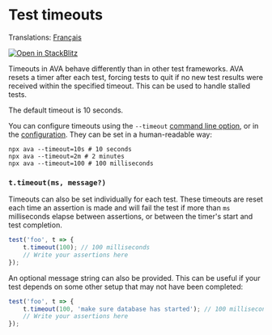 # Test timeouts

Translations: [Français](https://github.com/avajs/ava-docs/blob/main/fr_FR/docs/07-test-timeouts.md)

[![Open in StackBlitz](https://developer.stackblitz.com/img/open_in_stackblitz.svg)](https://stackblitz.com/github/avajs/ava/tree/main/examples/timeouts?file=test.js&terminal=test&view=editor)

Timeouts in AVA behave differently than in other test frameworks. AVA resets a timer after each test, forcing tests to quit if no new test results were received within the specified timeout. This can be used to handle stalled tests.

The default timeout is 10 seconds.

You can configure timeouts using the `--timeout` [command line option](./05-command-line.md), or in the [configuration](./06-configuration.md). They can be set in a human-readable way:

```console
npx ava --timeout=10s # 10 seconds
npx ava --timeout=2m # 2 minutes
npx ava --timeout=100 # 100 milliseconds
```

### `t.timeout(ms, message?)`

Timeouts can also be set individually for each test. These timeouts are reset each time an assertion is made and will fail the test if more than `ms` milliseconds elapse between assertions, or between the timer's start and test completion.

```js
test('foo', t => {
	t.timeout(100); // 100 milliseconds
	// Write your assertions here
});
```

An optional message string can also be provided. This can be useful if your test depends on some other setup that may not have been completed:

```js
test('foo', t => {
	t.timeout(100, 'make sure database has started'); // 100 milliseconds
	// Write your assertions here
});
```
